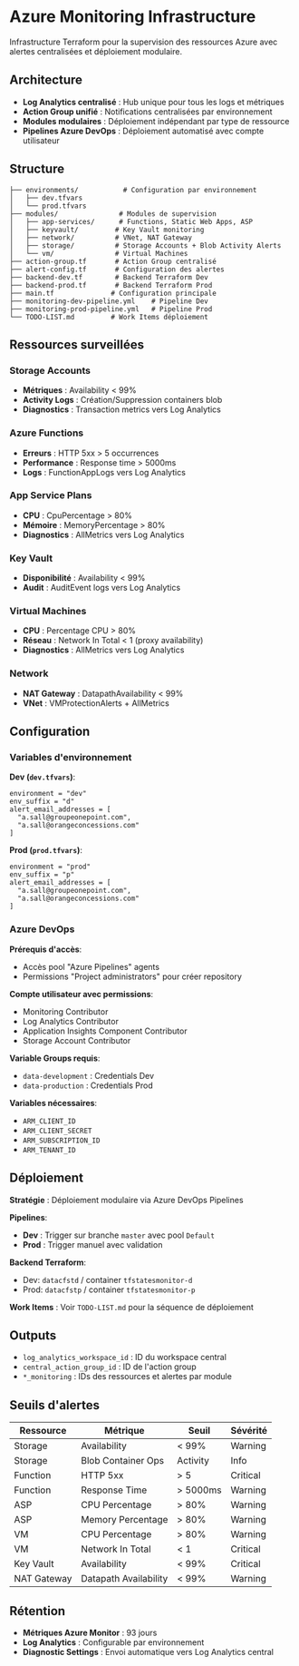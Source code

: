 # Azure Monitoring Infrastructure

Infrastructure Terraform pour la supervision des ressources Azure avec alertes centralisées et déploiement modulaire.

## Architecture

- **Log Analytics centralisé** : Hub unique pour tous les logs et métriques
- **Action Group unifié** : Notifications centralisées par environnement
- **Modules modulaires** : Déploiement indépendant par type de ressource
- **Pipelines Azure DevOps** : Déploiement automatisé avec compte utilisateur

## Structure

```
├── environments/           # Configuration par environnement
│   ├── dev.tfvars
│   └── prod.tfvars
├── modules/               # Modules de supervision
│   ├── app-services/      # Functions, Static Web Apps, ASP
│   ├── keyvault/         # Key Vault monitoring
│   ├── network/          # VNet, NAT Gateway
│   ├── storage/          # Storage Accounts + Blob Activity Alerts
│   └── vm/               # Virtual Machines
├── action-group.tf       # Action Group centralisé
├── alert-config.tf       # Configuration des alertes
├── backend-dev.tf        # Backend Terraform Dev
├── backend-prod.tf       # Backend Terraform Prod
├── main.tf              # Configuration principale
├── monitoring-dev-pipeline.yml    # Pipeline Dev
├── monitoring-prod-pipeline.yml   # Pipeline Prod
└── TODO-LIST.md         # Work Items déploiement
```

## Ressources surveillées

### Storage Accounts
- **Métriques** : Availability < 99%
- **Activity Logs** : Création/Suppression containers blob
- **Diagnostics** : Transaction metrics vers Log Analytics

### Azure Functions
- **Erreurs** : HTTP 5xx > 5 occurrences
- **Performance** : Response time > 5000ms
- **Logs** : FunctionAppLogs vers Log Analytics

### App Service Plans
- **CPU** : CpuPercentage > 80%
- **Mémoire** : MemoryPercentage > 80%
- **Diagnostics** : AllMetrics vers Log Analytics

### Key Vault
- **Disponibilité** : Availability < 99%
- **Audit** : AuditEvent logs vers Log Analytics

### Virtual Machines
- **CPU** : Percentage CPU > 80%
- **Réseau** : Network In Total < 1 (proxy availability)
- **Diagnostics** : AllMetrics vers Log Analytics

### Network
- **NAT Gateway** : DatapathAvailability < 99%
- **VNet** : VMProtectionAlerts + AllMetrics

## Configuration

### Variables d'environnement

**Dev (`dev.tfvars`)**:
```hcl
environment = "dev"
env_suffix = "d"
alert_email_addresses = [
  "a.sall@groupeonepoint.com",
  "a.sall@orangeconcessions.com"
]
```

**Prod (`prod.tfvars`)**:
```hcl
environment = "prod"
env_suffix = "p"
alert_email_addresses = [
  "a.sall@groupeonepoint.com",
  "a.sall@orangeconcessions.com"
]
```

### Azure DevOps

**Prérequis d'accès**:
- Accès pool "Azure Pipelines" agents
- Permissions "Project administrators" pour créer repository

**Compte utilisateur avec permissions**:
- Monitoring Contributor
- Log Analytics Contributor
- Application Insights Component Contributor
- Storage Account Contributor

**Variable Groups requis**:
- `data-development` : Credentials Dev
- `data-production` : Credentials Prod

**Variables nécessaires**:
- `ARM_CLIENT_ID`
- `ARM_CLIENT_SECRET`
- `ARM_SUBSCRIPTION_ID`
- `ARM_TENANT_ID`

## Déploiement

**Stratégie** : Déploiement modulaire via Azure DevOps Pipelines

**Pipelines**:
- **Dev** : Trigger sur branche `master` avec pool `Default`
- **Prod** : Trigger manuel avec validation

**Backend Terraform**:
- Dev: `datacfstd` / container `tfstatesmonitor-d`
- Prod: `datacfstp` / container `tfstatesmonitor-p`

**Work Items** : Voir `TODO-LIST.md` pour la séquence de déploiement

## Outputs

- `log_analytics_workspace_id` : ID du workspace central
- `central_action_group_id` : ID de l'action group
- `*_monitoring` : IDs des ressources et alertes par module

## Seuils d'alertes

| Ressource | Métrique | Seuil | Sévérité |
|-----------|----------|-------|----------|
| Storage | Availability | < 99% | Warning |
| Storage | Blob Container Ops | Activity | Info |
| Function | HTTP 5xx | > 5 | Critical |
| Function | Response Time | > 5000ms | Warning |
| ASP | CPU Percentage | > 80% | Warning |
| ASP | Memory Percentage | > 80% | Warning |
| VM | CPU Percentage | > 80% | Warning |
| VM | Network In Total | < 1 | Critical |
| Key Vault | Availability | < 99% | Critical |
| NAT Gateway | Datapath Availability | < 99% | Warning |

## Rétention

- **Métriques Azure Monitor** : 93 jours
- **Log Analytics** : Configurable par environnement
- **Diagnostic Settings** : Envoi automatique vers Log Analytics central